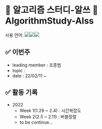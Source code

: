 #  🧮 알고리즘 스터디-알쓰 🧠 AlgorithmStudy-Alss
사용 언어: <img src="https://img.shields.io/badge/c++-00599C?style=for-the-badge&logo=c%2B%2B&logoColor=white"/><img src="https://img.shields.io/badge/java-007396?style=for-the-badge&logo=java&logoColor=white"/><img src="https://img.shields.io/badge/python-3776AB?style=for-the-badge&logo=python&logoColor=white"/>

## ✅ 이번주
 * leading member : 조종범
 * topic : 
 * date : 22/02/11 ~

## ✅ 활동 기록  
* 2022  
  * Week 1(1.29 ~ 2.4) : 시간복잡도  
  * Week 2(2.5 ~ 2.11) : 버블정렬  
  * to be continue...  
